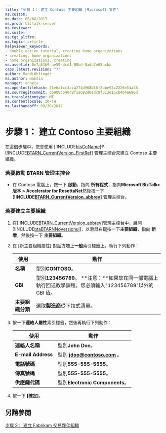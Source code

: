 ```yaml
---
title: "步驟 1： 建立 Contoso 主要組織 |Microsoft 文件"
ms.custom: 
ms.date: 06/08/2017
ms.prod: biztalk-server
ms.reviewer: 
ms.suite: 
ms.tgt_pltfrm: 
ms.topic: article
helpviewer_keywords:
- double action tutorial, creating home organizations
- creating, home organizations
- home organizations, creating
ms.assetid: 0e7a53b9-ae59-4cd1-88bd-0ada7e65acba
caps.latest.revision: "7"
author: MandiOhlinger
ms.author: mandia
manager: anneta
ms.openlocfilehash: 21e6afcc3aca274d968b15f2bbe93c2226e54a48
ms.sourcegitcommit: cb908c540d8f1a692d01dc8f313e16cb4b4e696d
ms.translationtype: MT
ms.contentlocale: zh-TW
ms.lasthandoff: 09/20/2017
---
```

# <a name="step-1-creating-the-contoso-home-organization"></a>步驟 1： 建立 Contoso 主要組織
在這個步驟中，您會使用 [!INCLUDE[btsCoName](../../includes/btsconame-md.md)]® [!INCLUDE[BTARN_CurrentVersion_FirstRef](../../includes/btarn-currentversion-firstref-md.md)] 管理主控台來建立 Contoso 主要組織。  
  
### <a name="to-start-the-btarn-management-console"></a>若要啟動 BTARN 管理主控台  
  
-   在 Contoso 電腦上，按一下 **啟動**，指向 **所有程式**，指向**Microsoft BizTalk\<版本 > Accelerator for RosettaNet**然後按一下 **[!INCLUDE[BTARN_CurrentVersion_abbrev](../../includes/btarn-currentversion-abbrev-md.md)]** 管理主控台。  
  
### <a name="to-create-the-home-organization"></a>若要建立主要組織  
  
1.  在[!INCLUDE[BTARN_CurrentVersion_abbrev](../../includes/btarn-currentversion-abbrev-md.md)]管理主控台中，展開[!INCLUDE[btaBTARNNoVersionui](../../includes/btabtarnnoversionui-md.md)]，以滑鼠右鍵按一下**主要組織**，指向 **新增**，然後按一下 **主要組織**。  
  
2.  在 [新主要組織屬性] 對話方塊上**一般**索引標籤上，執行下列動作：  
  
    |使用|動作|  
    |--------------|----------------|  
    |**名稱**|型別**CONTOSO**。|  
    |**GBI**|型別**123456789**。 **注意：**如果您在同一部電腦上執行回送教學課程，您必須輸入"123456789"以外的 GBI 值。|  
    |**主要組織分類**|選取**製造商**從下拉式清單。|  
  
3.  按一下**連絡人屬性**索引標籤，然後再執行下列動作：  
  
    |使用|動作|  
    |--------------|----------------|  
    |**連絡人名稱**|型別**John Doe**。|  
    |**E-mail Address**|型別 **jdoe@contoso.com** 。|  
    |**電話號碼**|型別**555-555-5555**。|  
    |**傳真號碼**|型別**555-555-5555**。|  
    |**供應鏈代碼**|型別**Electronic Components**。|  
  
4.  按一下 **[確定]**。  
  
## <a name="see-also"></a>另請參閱  
 [步驟 2： 建立 Fabrikam 交易夥伴組織](../../adapters-and-accelerators/accelerator-rosettanet/step-2-creating-the-fabrikam-partner-organization.md)